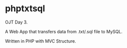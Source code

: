 # phptxtsql

OJT Day 3.

A Web App that transfers data from .txt/.sql file to MySQL.

Written in PHP with MVC Structure.

